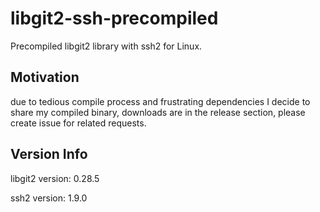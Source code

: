 # libgit2-ssh-precompiled
Precompiled libgit2 library with ssh2 for Linux.

## Motivation
due to tedious compile process and frustrating dependencies I decide to share my compiled binary, downloads are in the release section, please create issue for related requests.

## Version Info
libgit2 version: 0.28.5

ssh2 version: 1.9.0
